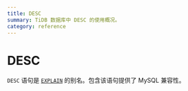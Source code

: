 ```yaml
---
title: DESC
summary: TiDB 数据库中 DESC 的使用概况。
category: reference
---
```


# DESC

`DESC` 语句是 [`EXPLAIN`](/v2.1/reference/sql/statements/explain.md) 的别名。包含该语句提供了 MySQL 兼容性。